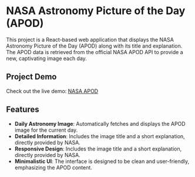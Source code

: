 # NASA Astronomy Picture of the Day (APOD)

This project is a React-based web application that displays the NASA Astronomy Picture of the Day (APOD) along with its title and explanation. The APOD data is retrieved from the official NASA APOD API to provide a new, captivating image each day.

## Project Demo

Check out the live demo: [NASA APOD](https://nasa-apod-lake.vercel.app/)

## Features

- **Daily Astronomy Image**: Automatically fetches and displays the APOD image for the current day.
- **Detailed Information**: Includes the image title and a short explanation, directly provided by NASA.
- **Responsive Design**: Includes the image title and a short explanation, directly provided by NASA.
- **Minimalistic UI**: The interface is designed to be clean and user-friendly, emphasizing the APOD content.